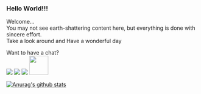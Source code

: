 ### Hello World!!!
Welcome...\
You may not see earth-shattering content here, but everything is done with sincere effort.\
Take a look around and 
Have a wonderful day

Want to have a chat?\
<a href="https://twitter.com/sudo_Jayasree" target="_blank"><img src="https://github.com/paulrobertlloyd/socialmediaicons/blob/main/twitter-48x48.png"></a>
<a href="https://www.linkedin.com/in/jayasree0708/" target="_blank"><img src="https://github.com/paulrobertlloyd/socialmediaicons/blob/main/linkedin-48x48.png"></a>
<a href="mailto:jayasree0708@gmail.com" target="_blank"><img src="https://github.com/paulrobertlloyd/socialmediaicons/blob/main/email-48x48.png"></a>
<a href="https://codepen.io/Jayasree_0708" target="_blank"><img src="https://blog.codepen.io/wp-content/uploads/2012/06/Button-Fill-Black-Large.png" width="50px"></a>



[![Anurag's github stats](https://github-readme-stats.vercel.app/api?username=Jayasree77&show_icons=true&theme=synthwave)](https://github.com/anuraghazra/github-readme-stats)


<!--
**Jayasree77/Jayasree77** is a ✨ _special_ ✨ repository because its `README.md` (this file) appears on your GitHub profile.

Here are some ideas to get you started:

- 🔭 I’m currently working on ...
- 🌱 I’m currently learning ...
- 👯 I’m looking to collaborate on ...
- 🤔 I’m looking for help with ...
- 💬 Ask me about ...
- 📫 How to reach me: ...
- 😄 Pronouns: ...
- ⚡ Fun fact: ...
-->
